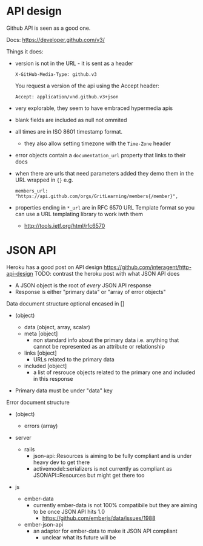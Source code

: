 # API design

Github API is seen as a good one.

Docs: https://developer.github.com/v3/

Things it does:

* version is not in the URL - it is sent as a header
    ```
    X-GitHub-Media-Type: github.v3
    ```
    You request a version of the api using the Accept header:
    ```
    Accept: application/vnd.github.v3+json
    ```

* very explorable, they seem to have embraced hypermedia apis
* blank fields are included as null not ommited
* all times are in ISO 8601 timestamp format.
    * they also allow setting timezone with the `Time-Zone` header
* error objects contain a `documentation_url` property that links to their docs
* when there are urls that need parameters added they demo them in the URL wrapped in `{}` e.g.
    ```
    members_url: "https://api.github.com/orgs/GritLearning/members{/member}",
    ```
* properties ending in `*_url` are in RFC 6570 URL Template format so you can use a URL templating library to work iwth them
    * http://tools.ietf.org/html/rfc6570


# JSON API

Heroku has a good post on API design https://github.com/interagent/http-api-design
TODO: contrast the heroku post with what JSON API does


* A JSON object is the root of _every_ JSON API response
* Response is either "primary data" or "array of error objects"

Data document structure optional encased in []

* (object)
    * data (object, array, scalar)
    * meta [object]
        * non standard info about the primary data i.e. anything that cannot be represented as an attribute or relationship
    * links [object]
        * URLs related to the primary data
    * included [object]
        * a list of resrouce objects related to the primary one and included in this response

* Primary data must be under "data" key


Error document structure

* (object)
    * errors (array)


* server
    * rails
        * json-api::Resources is aiming to be fully compliant and is under heavy dev to get there
        * activemodel::serializers is not currently as compliant as JSONAPI::Resources but might get there too
* js
    * ember-data
        * currently ember-data is not 100% compatibile but they are aiming to be once JSON API hits 1.0
            * https://github.com/emberjs/data/issues/1988
    * ember-json-api
        * an adaptor for ember-data to make it JSON API compliant
            * unclear what its future will be

